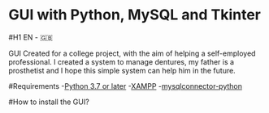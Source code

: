# GUI with Python, MySQL and Tkinter

#H1 EN - :uk:

GUI Created for a college project, with the aim of helping a self-employed professional. I created a system to manage dentures, my father is a prosthetist and I hope this simple system can help him in the future.

#Requirements
 -[Python 3.7 or later](https://www.python.org/downloads/)
 -[XAMPP](https://www.apachefriends.org/pt_br/download.html)
 -[mysqlconnector-python](https://dev.mysql.com/downloads/connector/python/)
 

#How to install the GUI?

